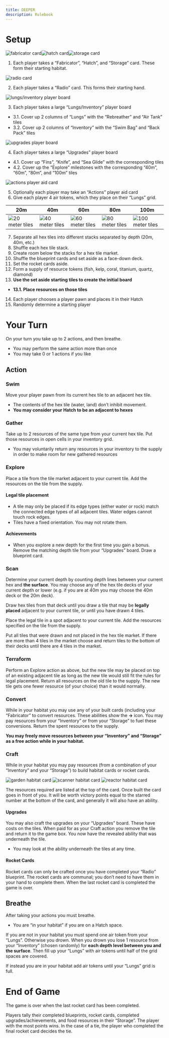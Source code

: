 ```yaml
---
title: DEEPER
description: Rulebook
---
```

# Setup
<img class="card" alt="fabricator card" src="rulebook/Fabricator.png"/><img class="card" alt="hatch card" src="rulebook/Hatch.png"/><img class="card" alt="storage card" src="rulebook/Storage.png"/>

1. Each player takes a “Fabricator”, “Hatch”, and “Storage” card. These form their starting habitat.

<img class="card" alt="radio card" src="rulebook/Radio.png"/>

2. Each player takes a “Radio” card. This forms their starting hand.

<img class="card" alt="lungs/inventory player board" src="rulebook/LungsInventory.png"/>

3. Each player takes a large “Lungs/Inventory” player board
  - 3.1. Cover up 2 columns of “Lungs” with the “Rebreather” and “Air Tank” tiles
  - 3.2. Cover up 2 columns of “Inventory” with the “Swim Bag” and “Back Pack” tiles

<img class="card" alt="upgrades player board" src="rulebook/Upgrades.png"/>

4. Each player takes a large “Upgrades” player board
  - 4.1. Cover up “Fins”, “Knife”, and “Sea Glide” with the corresponding tiles
  - 4.2. Cover up the “Explore” milestones with the corresponding “40m”, “60m”, “80m”, and “100m” tiles

<img class="card" alt="actions player aid card" src="rulebook/Actions.png"/>

5. Optionally each player may take an “Actions” player aid card
6. Give each player 4 air tokens, which they place on their “Lungs” grid.

| 20m | 40m | 60m | 80m | 100m |
| --- | --- | --- | --- | --- |
| <img alt="20 meter tiles" src="rulebook/20m.png"/> | <img alt="40 meter tiles" src="rulebook/40m.png"/> | <img alt="60 meter tiles" src="rulebook/60m.png"/> | <img alt="80 meter tiles" src="rulebook/80m.png"/> | <img alt="100 meter tiles" src="rulebook/100m.png"/> |

7. Separate all hex tiles into different stacks separated by depth (20m, 40m, etc.)
8. Shuffle each hex tile stack.
9. Create room below the stacks for a hex tile market.
10. Shuffle the blueprint cards and set aside as a face-down deck.
11. Set the rocket cards aside.
12. Form a supply of resource tokens (fish, kelp, coral, titanium, quartz, diamond)
13. **Use the set aside starting tiles to create the initial board**
  - **13.1. Place resources on those tiles**
14. Each player chooses a player pawn and places it in their Hatch
15. Randomly determine a starting player

# Your Turn
On your turn you take up to 2 actions, and then breathe.
- You may perform the same action more than once
- You may take 0 or 1 actions if you like

## Action
### Swim
Move your player pawn from its current hex tile to an adjacent hex tile.
- The contents of the hex tile (water, land) don’t inhibit movement.
- **You may consider your Hatch to be an adjacent to hexes**

### Gather
Take up to 2 resources of the same type from your current hex tile. Put those resources in open cells in your inventory grid.
- You may voluntarily return any resources in your inventory to the supply in order to make room for new gathered resources

### Explore
Place a tile from the tile market adjacent to your current tile. Add the resources on the tile from the supply.

#### Legal tile placement
- A tile may only be placed if its edge types (either water or rock) match the connected edge types of all adjacent tiles. Water edges cannot touch rock edges.
- Tiles have a fixed orientation. You may not rotate them. 

#### Achievements
- When you explore a new depth for the first time you gain a bonus. Remove the matching depth tile from your “Upgrades” board. Draw a blueprint card.

### Scan
Determine your current depth by counting depth lines between your current hex and **the surface**. You may choose any of the hex tile decks of your current depth or lower (e.g. if you are at 40m you may choose the 40m deck or the 20m deck).

Draw hex tiles from that deck until you draw a tile that may be **legally placed** adjacent to your current tile, or until you have drawn 4 tiles.

Place the legal tile in a spot adjacent to your current tile. Add the resources specified on the tile from the supply.

Put all tiles that were drawn and not placed in the hex tile market. If there are more than 4 tiles in the market choose and return tiles to the bottom of their decks until there are 4 tiles in the market.

### Terraform
Perform an Explore action as above, but the new tile may be placed on top of an existing adjacent tile as long as the new tile would still fit the rules for legal placement. Return all resources on the old tile to the supply. The new tile gets one fewer resource (of your choice) than it would normally.

### Convert
While in your habitat you may use any of your built cards (including your “Fabricator” to convert resources. These abilities show the **->** icon. You may pay resources from your “Inventory” or from your “Storage” to fuel these conversions. Return the spent resources to the supply.

**You may freely move resources between your “Inventory” and “Storage” as a free action while in your habitat.**

### Craft
While in your habitat you may pay resources (from a combination of your “Inventory” and your “Storage”) to build habitat cards or rocket cards.

<img class="card" alt="garden habitat card" src="rulebook/Craft1.png"/> <img class="card" alt="scanner habitat card" src="rulebook/Craft2.png"/> <img class="card" alt="reactor habitat card" src="rulebook/Craft3.png"/>
     
The resources required are listed at the top of the card. Once built the card goes in front of you. It will be worth victory points equal to the starred number at the bottom of the card, and generally it will also have an ability.

#### Upgrades
You may also craft the upgrades on your “Upgrades” board. These have costs on the tiles. When paid for as your Craft action you remove the tile and return it to the game box. You now have the revealed ability that was underneath the tile.
- You may look at the ability underneath the tiles at any time.

#### Rocket Cards
Rocket cards can only be crafted once you have completed your “Radio” blueprint. The rocket cards are communal; you don’t need to have them in your hand to complete them. When the last rocket card is completed the game is over.

## Breathe
After taking your actions you must breathe.
- You are “in your habitat” if you are on a Hatch space.

If you are not in your habitat you must spend one air token from your “Lungs”. Otherwise you drown. When you drown you lose 1 resource from your “Inventory” (chosen randomly) for **each depth level between you and the surface**. Then fill up your “Lungs” with air tokens until half of the grid spaces are covered.

If instead you are in your habitat add air tokens until your “Lungs” grid is full.

# End of Game
The game is over when the last rocket card has been completed.

Players tally their completed blueprints, rocket cards, completed upgrades/achievements, and food resources in their “Storage”. The player with the most points wins. In the case of a tie, the player who completed the final rocket card decides the tie.
